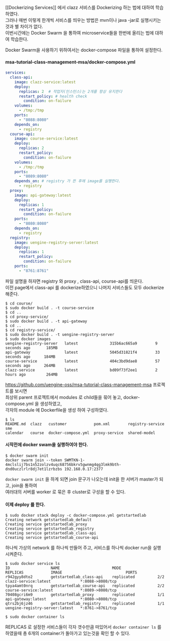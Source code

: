[[Dockerizing Services]] 에서 clazz 서비스를 Dockerizing 하는 법에 대하여 학습하였다.  
그러나 매번 이렇게 한개씩 서비스를 띄우는 방법은 mvn이나 java -jar로 실행시키는 것과 별 차이가 없다.  
이번시간에는 Docker Swarm 을 통하여 microservice들을 한번에 올리는 법에 대하여 학습한다.  

Docker Swarm을 사용하기 위하여서는 docker-compose 파일을 통하여 설정한다.  
#### msa-tutorial-class-management-msa/docker-compose.yml
```yml
services:
  class-api:
    image: clazz-service:latest
    deploy:
      replicas: 2  # 작업자(인스턴스)는 2개를 항상 유지한다
      restart_policy: # health check
        condition: on-failure
    volumes:
      - /tmp:/tmp
    ports:
      - "8088:8080"
    depends_on:
      - registry
  course-api:
    image: course-service:latest
    deploy:
      replicas: 2
      restart_policy:
        condition: on-failure
    volumes:
      - /tmp:/tmp
    ports:
      - "8089:8080"
    depends_on: # registry 가 뜬 후에 image를 실행한다.
      - registry
  proxy:
    image: api-gateway:latest
    deploy:
      replicas: 1
      restart_policy:
        condition: on-failure
    ports:
      - "8080:8080"
    depends_on:
      - registry
  registry:
    image: uengine-registry-server:latest
    deploy:
      replicas: 1
      restart_policy:
        condition: on-failure
    ports:
      - "8761:8761"
```
파일 설명을 하자면 registry 와 proxy , class-api, course-api를 띄운다.  
이전 page에서 class-api 를 dockerize하였으니 나머지 서비스들도 모두 dockerize 해준다.  
```
$ cd course/
$ sudo docker build . -t course-service
$ cd ..
$ cd proxy-service/
$ sudo docker build . -t api-gateway
$ cd ..
$ cd registry-service/
$ sudo docker build . -t uengine-registry-server
$ sudo docker images
uengine-registry-server   latest              315b6ac665a9        9 seconds ago       185MB
api-gateway               latest              5045d31821f4        33 seconds ago      184MB
course-service            latest              404c3bd9dae8        57 seconds ago      264MB
clazz-service             latest              bd09f73f2ee1        2 hours ago         264MB
```

https://github.com/uengine-oss/msa-tutorial-class-management-msa 프로젝트를 보시면  
최상위 parent 프로젝트에서 modules 로 child들을 묶어 놓고, docker-compose.yml 을 생성하였고,  
각자의 module 에 Dockerfile을 생성 하여 구성하였다.
```
$ ls
README.md  clazz   customer            pom.xml        registry-service  sme
calendar   course  docker-compose.yml  proxy-service  shared-model
```

#### 시작전에 docker swam을 실행하여야 한다.  
```
$ docker swarm init
docker swarm join --token SWMTKN-1-4mclslij7bs1n52zolzv4uqc68756bkrv5gwnmg4qg3lmk9bth-dnd0uczlrlr8dj7et1lzrbzbs 192.168.0.17:2377
```
`docker swarm init` 을 하게 되면 join 문구가 나오는데 init을 한 서버가 master가 되고, join을 통하여  
여러대의 서버를 worker 로 묶은 후 cluster로 구성을 할 수 있다.   

#### 이제 deploy 를 한다.  
```
$ sudo docker stack deploy -c docker-compose.yml getstartedlab
Creating network getstartedlab_default
Creating service getstartedlab_proxy
Creating service getstartedlab_registry
Creating service getstartedlab_class-api
Creating service getstartedlab_course-api
```
하나씩 가상의 network 를 하나씩 만들어 주고, 서비스를 하나씩 docker run을 실행 시켜준다.  

```
$ sudo docker service ls
ID                  NAME                       MODE                REPLICAS            IMAGE                            PORTS
r942gyy8dto2        getstartedlab_class-api    replicated          2/2                 clazz-service:latest             *:8088->8080/tcp
tpya4amt0nrq        getstartedlab_course-api   replicated          2/2                 course-service:latest            *:8089->8080/tcp
70408gcri6m9        getstartedlab_proxy        replicated          1/1                 api-gateway:latest               *:8080->8080/tcp
qtrs2bj6jz46        getstartedlab_registry     replicated          1/1                 uengine-registry-server:latest   *:8761->8761/tcp

$ sudo docker container ls
```
REPLICAS 로 설정한 서비스들이 각자 갯수만큼 떠있어서 `docker container ls` 를 하였을때 총 6개의 container가 돌아가고 있는것을 확인 할 수 있다.  
